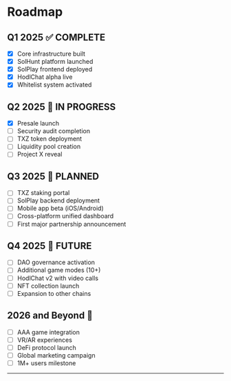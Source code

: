# Roadmap

## Q1 2025 ✅ COMPLETE
- [x] Core infrastructure built
- [x] SolHunt platform launched
- [x] SolPlay frontend deployed
- [x] HodlChat alpha live
- [x] Whitelist system activated

## Q2 2025 🔄 IN PROGRESS
- [x] Presale launch
- [ ] Security audit completion
- [ ] TXZ token deployment
- [ ] Liquidity pool creation
- [ ] Project X reveal

## Q3 2025 📅 PLANNED
- [ ] TXZ staking portal
- [ ] SolPlay backend deployment
- [ ] Mobile app beta (iOS/Android)
- [ ] Cross-platform unified dashboard
- [ ] First major partnership announcement

## Q4 2025 🔮 FUTURE
- [ ] DAO governance activation
- [ ] Additional game modes (10+)
- [ ] HodlChat v2 with video calls
- [ ] NFT collection launch
- [ ] Expansion to other chains

## 2026 and Beyond 🚀
- [ ] AAA game integration
- [ ] VR/AR experiences
- [ ] DeFi protocol launch
- [ ] Global marketing campaign
- [ ] 1M+ users milestone

---
